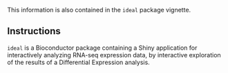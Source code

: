 This information is also contained in the `ideal` package vignette.

## Instructions

`ideal` is a Bioconductor package containing a Shiny application for
interactively analyzing RNA-seq expression data, by interactive exploration of the 
results of a Differential Expression analysis.


